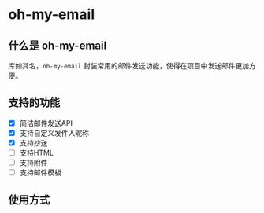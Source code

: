 # oh-my-email

## 什么是 oh-my-email

库如其名，`oh-my-email` 封装常用的邮件发送功能，使得在项目中发送邮件更加方便。

## 支持的功能

- [x] 简洁邮件发送API
- [x] 支持自定义发件人昵称
- [x] 支持抄送
- [ ] 支持HTML
- [ ] 支持附件
- [ ] 支持邮件模板

## 使用方式